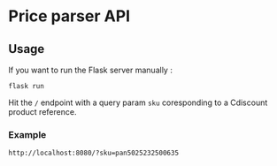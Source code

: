 # Price parser API

## Usage

If you want to run the Flask server manually :

`flask run`

Hit the `/` endpoint with a query param `sku` coresponding to a Cdiscount product reference.

### Example

`http://localhost:8080/?sku=pan5025232500635`
